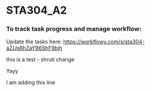 # STA304_A2
### To track task progress and manage workflow:
Update the tasks here: https://workflowy.com/s/sta304-a2/Js6hZaYB6ShF9bjh

this is a test - shruti change

Yayy



I am adding this line